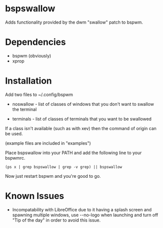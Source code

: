 # bspswallow
Adds functionality provided by the dwm "swallow" patch to bspwm.

# Dependencies

* bspwm (obviously)
* xprop

# Installation
Add two files to ~/.config/bspwm

* noswallow - list of classes of windows that you don't want to swallow the terminal

* terminals - list of classes of terminals that you want to be swallowed

If a class isn't available (such as with xev) then the command of origin can be used.

(example files are included in "examples")

Place bspswallow into your PATH and add the following line to your bspwmrc.

```
(ps x | grep bspswallow | grep -v grep) || bspswallow
```

Now just restart bspwm and you're good to go.

# Known Issues

* Incompatability with LibreOffice due to it having a splash screen and spawning multiple windows, use --no-logo when launching and turn off "Tip of the day" in order to avoid this issue.
